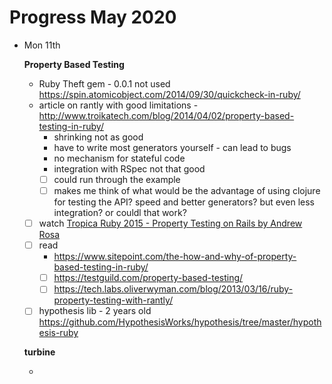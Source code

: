 # Progress May 2020

* Mon 11th

  **Property Based Testing**

  - Ruby Theft gem - 0.0.1 not used https://spin.atomicobject.com/2014/09/30/quickcheck-in-ruby/
  - article on rantly with good limitations -http://www.troikatech.com/blog/2014/04/02/property-based-testing-in-ruby/
    - shrinking not as good
    - have to write most generators yourself - can lead to bugs
    - no mechanism for stateful code
    - integration with RSpec not that good
    - [ ] could run through the example
    - [ ] makes me think of what would be the advantage of using clojure for
      testing the API? speed and better generators? but even less integration?
      or couldl that work?
  - [ ] watch [Tropica Ruby 2015 - Property Testing on Rails by Andrew Rosa](https://www.youtube.com/watch?v=WKuZWzi2oRQ)
  - [ ] read
    - https://www.sitepoint.com/the-how-and-why-of-property-based-testing-in-ruby/
    - [ ] https://testguild.com/property-based-testing/
    - [ ] https://tech.labs.oliverwyman.com/blog/2013/03/16/ruby-property-testing-with-rantly/
  - [ ] hypothesis lib - 2 years old https://github.com/HypothesisWorks/hypothesis/tree/master/hypothesis-ruby

  **turbine**

  - 

